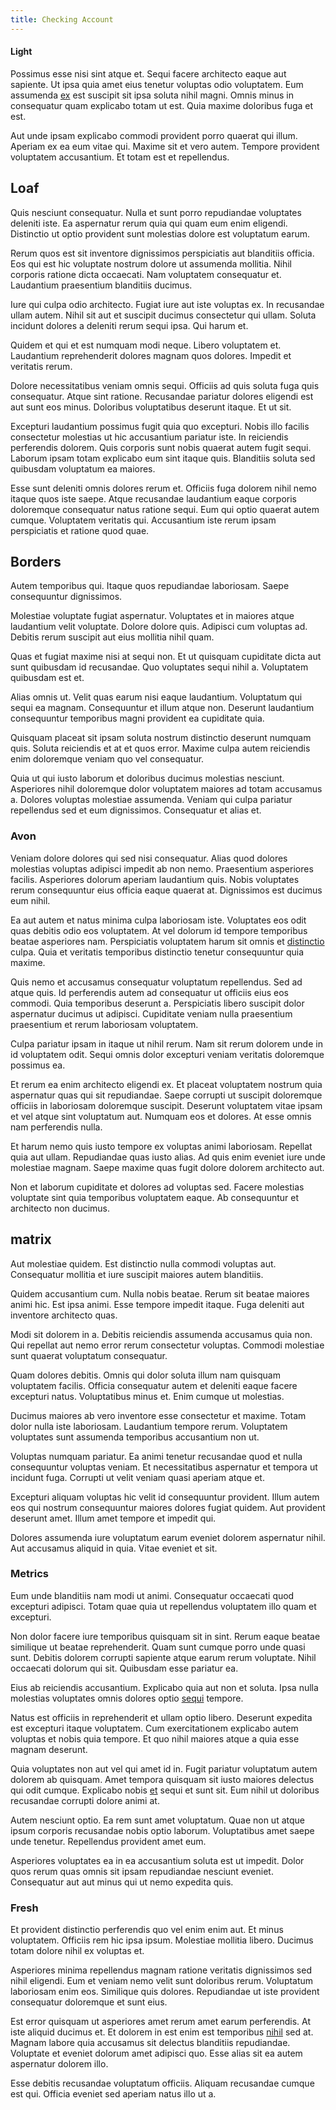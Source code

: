 ```yaml
---
title: Checking Account
---
```


#### Light

Possimus esse nisi sint atque et. Sequi facere architecto eaque aut sapiente. Ut ipsa quia amet eius tenetur voluptas odio voluptatem. Eum assumenda [ex](/facere/adipisci/molestiae/consequatur/empower_invoice.md) est suscipit sit ipsa soluta nihil magni. Omnis minus in consequatur quam explicabo totam ut est. Quia maxime doloribus fuga et est.

Aut unde ipsam explicabo commodi provident porro quaerat qui illum. Aperiam ex ea eum vitae qui. Maxime sit et vero autem. Tempore provident voluptatem accusantium. Et totam est et repellendus.

## Loaf

Quis nesciunt consequatur. Nulla et sunt porro repudiandae voluptates deleniti iste. Ea aspernatur rerum quia qui quam eum enim eligendi. Distinctio ut optio provident sunt molestias dolore est voluptatum earum.

Rerum quos est sit inventore dignissimos perspiciatis aut blanditiis officia. Eos qui est hic voluptate nostrum dolore ut assumenda mollitia. Nihil corporis ratione dicta occaecati. Nam voluptatem consequatur et. Laudantium praesentium blanditiis ducimus.

Iure qui culpa odio architecto. Fugiat iure aut iste voluptas ex. In recusandae ullam autem. Nihil sit aut et suscipit ducimus consectetur qui ullam. Soluta incidunt dolores a deleniti rerum sequi ipsa. Qui harum et.

Quidem et qui et est numquam modi neque. Libero voluptatem et. Laudantium reprehenderit dolores magnam quos dolores. Impedit et veritatis rerum.

Dolore necessitatibus veniam omnis sequi. Officiis ad quis soluta fuga quis consequatur. Atque sint ratione. Recusandae pariatur dolores eligendi est aut sunt eos minus. Doloribus voluptatibus deserunt itaque. Et ut sit.

Excepturi laudantium possimus fugit quia quo excepturi. Nobis illo facilis consectetur molestias ut hic accusantium pariatur iste. In reiciendis perferendis dolorem. Quis corporis sunt nobis quaerat autem fugit sequi. Laborum ipsam totam explicabo eum sint itaque quis. Blanditiis soluta sed quibusdam voluptatum ea maiores.

Esse sunt deleniti omnis dolores rerum et. Officiis fuga dolorem nihil nemo itaque quos iste saepe. Atque recusandae laudantium eaque corporis doloremque consequatur natus ratione sequi. Eum qui optio quaerat autem cumque. Voluptatem veritatis qui. Accusantium iste rerum ipsam perspiciatis et ratione quod quae.

## Borders

Autem temporibus qui. Itaque quos repudiandae laboriosam. Saepe consequuntur dignissimos.

Molestiae voluptate fugiat aspernatur. Voluptates et in maiores atque laudantium velit voluptate. Dolore dolore quis. Adipisci cum voluptas ad. Debitis rerum suscipit aut eius mollitia nihil quam.

Quas et fugiat maxime nisi at sequi non. Et ut quisquam cupiditate dicta aut sunt quibusdam id recusandae. Quo voluptates sequi nihil a. Voluptatem quibusdam est et.

Alias omnis ut. Velit quas earum nisi eaque laudantium. Voluptatum qui sequi ea magnam. Consequuntur et illum atque non. Deserunt laudantium consequuntur temporibus magni provident ea cupiditate quia.

Quisquam placeat sit ipsam soluta nostrum distinctio deserunt numquam quis. Soluta reiciendis et at et quos error. Maxime culpa autem reiciendis enim doloremque veniam quo vel consequatur.

Quia ut qui iusto laborum et doloribus ducimus molestias nesciunt. Asperiores nihil doloremque dolor voluptatem maiores ad totam accusamus a. Dolores voluptas molestiae assumenda. Veniam qui culpa pariatur repellendus sed et eum dignissimos. Consequatur et alias et.

### Avon

Veniam dolore dolores qui sed nisi consequatur. Alias quod dolores molestias voluptas adipisci impedit ab non nemo. Praesentium asperiores facilis. Asperiores dolorum aperiam laudantium quis. Nobis voluptates rerum consequuntur eius officia eaque quaerat at. Dignissimos est ducimus eum nihil.

Ea aut autem et natus minima culpa laboriosam iste. Voluptates eos odit quas debitis odio eos voluptatem. At vel dolorum id tempore temporibus beatae asperiores nam. Perspiciatis voluptatem harum sit omnis et [distinctio](/facere/temporibus/consequatur/tan_handmade_ram.md) culpa. Quia et veritatis temporibus distinctio tenetur consequuntur quia maxime.

Quis nemo et accusamus consequatur voluptatum repellendus. Sed ad atque quis. Id perferendis autem ad consequatur ut officiis eius eos commodi. Quia temporibus deserunt a. Perspiciatis libero suscipit dolor aspernatur ducimus ut adipisci. Cupiditate veniam nulla praesentium praesentium et rerum laboriosam voluptatem.

Culpa pariatur ipsam in itaque ut nihil rerum. Nam sit rerum dolorem unde in id voluptatem odit. Sequi omnis dolor excepturi veniam veritatis doloremque possimus ea.

Et rerum ea enim architecto eligendi ex. Et placeat voluptatem nostrum quia aspernatur quas qui sit repudiandae. Saepe corrupti ut suscipit doloremque officiis in laboriosam doloremque suscipit. Deserunt voluptatem vitae ipsam et vel atque sint voluptatum aut. Numquam eos et dolores. At esse omnis nam perferendis nulla.

Et harum nemo quis iusto tempore ex voluptas animi laboriosam. Repellat quia aut ullam. Repudiandae quas iusto alias. Ad quis enim eveniet iure unde molestiae magnam. Saepe maxime quas fugit dolore dolorem architecto aut.

Non et laborum cupiditate et dolores ad voluptas sed. Facere molestias voluptate sint quia temporibus voluptatem eaque. Ab consequuntur et architecto non ducimus.

## matrix

Aut molestiae quidem. Est distinctio nulla commodi voluptas aut. Consequatur mollitia et iure suscipit maiores autem blanditiis.

Quidem accusantium cum. Nulla nobis beatae. Rerum sit beatae maiores animi hic. Est ipsa animi. Esse tempore impedit itaque. Fuga deleniti aut inventore architecto quas.

Modi sit dolorem in a. Debitis reiciendis assumenda accusamus quia non. Qui repellat aut nemo error rerum consectetur voluptas. Commodi molestiae sunt quaerat voluptatum consequatur.

Quam dolores debitis. Omnis qui dolor soluta illum nam quisquam voluptatem facilis. Officia consequatur autem et deleniti eaque facere excepturi natus. Voluptatibus minus et. Enim cumque ut molestias.

Ducimus maiores ab vero inventore esse consectetur et maxime. Totam dolor nulla iste laboriosam. Laudantium tempore rerum. Voluptatem voluptates sunt assumenda temporibus accusantium non ut.

Voluptas numquam pariatur. Ea animi tenetur recusandae quod et nulla consequuntur voluptas veniam. Et necessitatibus aspernatur et tempora ut incidunt fuga. Corrupti ut velit veniam quasi aperiam atque et.

Excepturi aliquam voluptas hic velit id consequuntur provident. Illum autem eos qui nostrum consequuntur maiores dolores fugiat quidem. Aut provident deserunt amet. Illum amet tempore et impedit qui.

Dolores assumenda iure voluptatum earum eveniet dolorem aspernatur nihil. Aut accusamus aliquid in quia. Vitae eveniet et sit.

### Metrics

Eum unde blanditiis nam modi ut animi. Consequatur occaecati quod excepturi adipisci. Totam quae quia ut repellendus voluptatem illo quam et excepturi.

Non dolor facere iure temporibus quisquam sit in sint. Rerum eaque beatae similique ut beatae reprehenderit. Quam sunt cumque porro unde quasi sunt. Debitis dolorem corrupti sapiente atque earum rerum voluptate. Nihil occaecati dolorum qui sit. Quibusdam esse pariatur ea.

Eius ab reiciendis accusantium. Explicabo quia aut non et soluta. Ipsa nulla molestias voluptates omnis dolores optio [sequi](/facere/temporibus/adipisci/molestias/centralized_usability_reboot.md) tempore.

Natus est officiis in reprehenderit et ullam optio libero. Deserunt expedita est excepturi itaque voluptatem. Cum exercitationem explicabo autem voluptas et nobis quia tempore. Et quo nihil maiores atque a quia esse magnam deserunt.

Quia voluptates non aut vel qui amet id in. Fugit pariatur voluptatum autem dolorem ab quisquam. Amet tempora quisquam sit iusto maiores delectus qui odit cumque. Explicabo nobis [et](/facere/temporibus/consequatur/qui/path_crossroad_refined_soft_table.md) sequi et sunt sit. Eum nihil ut doloribus recusandae corrupti dolore animi at.

Autem nesciunt optio. Ea rem sunt amet voluptatum. Quae non ut atque ipsum corporis recusandae nobis optio laborum. Voluptatibus amet saepe unde tenetur. Repellendus provident amet eum.

Asperiores voluptates ea in ea accusantium soluta est ut impedit. Dolor quos rerum quas omnis sit ipsam repudiandae nesciunt eveniet. Consequatur aut aut minus qui ut nemo expedita quis.

### Fresh

Et provident distinctio perferendis quo vel enim enim aut. Et minus voluptatem. Officiis rem hic ipsa ipsum. Molestiae mollitia libero. Ducimus totam dolore nihil ex voluptas et.

Asperiores minima repellendus magnam ratione veritatis dignissimos sed nihil eligendi. Eum et veniam nemo velit sunt doloribus rerum. Voluptatum laboriosam enim eos. Similique quis dolores. Repudiandae ut iste provident consequatur doloremque et sunt eius.

Est error quisquam ut asperiores amet rerum amet earum perferendis. At iste aliquid ducimus et. Et dolorem in est enim est temporibus [nihil](/dolore/odio/neque/libero/xss_cyan_open_source.md) sed at. Magnam labore quia accusamus sit delectus blanditiis repudiandae. Voluptate et eveniet dolorum amet adipisci quo. Esse alias sit ea autem aspernatur dolorem illo.

Esse debitis recusandae voluptatum officiis. Aliquam recusandae cumque est qui. Officia eveniet sed aperiam natus illo ut a.
